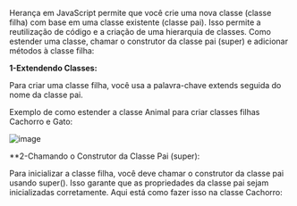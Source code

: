 Herança em JavaScript permite que você crie uma nova classe (classe filha) com base em uma classe existente (classe pai). 
Isso permite a reutilização de código e a criação de uma hierarquia de classes.
Como estender uma classe, chamar o construtor da classe pai (super) e adicionar métodos à classe filha:

**1-Extendendo Classes:**

Para criar uma classe filha, você usa a palavra-chave extends seguida do nome da classe pai. 

Exemplo de como estender a classe Animal para criar classes filhas Cachorro e Gato:

  ![image](https://github.com/Midssouza/ConteudosMesttra/assets/60756132/f5a4e5b6-fa45-46da-b2c3-4a6b1d8668e1)

**2-Chamando o Construtor da Classe Pai (super):

Para inicializar a classe filha, você deve chamar o construtor da classe pai usando super(). Isso garante que as propriedades da classe pai sejam inicializadas corretamente. Aqui está como fazer isso na classe Cachorro:
